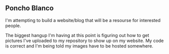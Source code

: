 ## Poncho Blanco

I'm attempting to build a website/blog that will be a resourse for interested people.

The biggest hangup I'm having at this point is figuring out how to get pictures I've uploaded to my repository to show up on my website. My code is correct and I'm being told my images have to be hosted somewhere.

